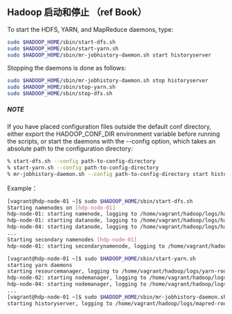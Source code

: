 ## Hadoop 启动和停止 （ref Book）

To start the HDFS, YARN, and MapReduce daemons, type:

```bash
sudo $HADOOP_HOME/sbin/start-dfs.sh
sudo $HADOOP_HOME/sbin/start-yarn.sh
sudo $HADOOP_HOME/sbin/mr-jobhistory-daemon.sh start historyserver
```

Stopping the daemons is done as follows:

```bash
sudo $HADOOP_HOME/sbin/mr-jobhistory-daemon.sh stop historyserver
sudo $HADOOP_HOME/sbin/stop-yarn.sh
sudo $HADOOP_HOME/sbin/stop-dfs.sh
```

##### NOTE

If you have placed configuration files outside the default conf directory, either export the HADOOP_CONF_DIR environment variable before running the scripts, or start the daemons with the --config option, which takes an absolute path to the configuration directory:

```bash
% start-dfs.sh --config path-to-config-directory
% start-yarn.sh --config path-to-config-directory
% mr-jobhistory-daemon.sh --config path-to-config-directory start historyserver
```

Example：

```bash
[vagrant@hdp-node-01 ~]$ sudo $HADOOP_HOME/sbin/start-dfs.sh
Starting namenodes on [hdp-node-01]
hdp-node-01: starting namenode, logging to /home/vagrant/hadoop/logs/hadoop-root-namenode-hdp-node-01.out
hdp-node-01: starting datanode, logging to /home/vagrant/hadoop/logs/hadoop-root-datanode-hdp-node-01.out
hdp-node-04: starting datanode, logging to /home/vagrant/hadoop/logs/hadoop-root-datanode-hdp-node-04.out
...
Starting secondary namenodes [hdp-node-01]
hdp-node-01: starting secondarynamenode, logging to /home/vagrant/hadoop/logs/hadoop-root-secondarynamenode-hdp-node-01.out

[vagrant@hdp-node-01 ~]$ sudo $HADOOP_HOME/sbin/start-yarn.sh
starting yarn daemons
starting resourcemanager, logging to /home/vagrant/hadoop/logs/yarn-root-resourcemanager-hdp-node-01.out
hdp-node-02: starting nodemanager, logging to /home/vagrant/hadoop/logs/yarn-root-nodemanager-hdp-node-02.out
hdp-node-04: starting nodemanager, logging to /home/vagrant/hadoop/logs/yarn-root-nodemanager-hdp-node-04.out
...
[vagrant@hdp-node-01 ~]$ sudo $HADOOP_HOME/sbin/mr-jobhistory-daemon.sh start historyserver
starting historyserver, logging to /home/vagrant/hadoop/logs/mapred-root-historyserver-hdp-node-01.out
```


